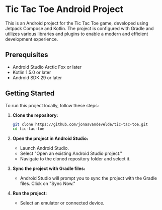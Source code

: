 # Tic Tac Toe Android Project

This is an Android project for the Tic Tac Toe game, developed using Jetpack Compose and Kotlin. 
The project is configured with Gradle and utilizes various libraries and plugins to enable a modern and efficient development experience.

## Prerequisites

- Android Studio Arctic Fox or later
- Kotlin 1.5.0 or later
- Android SDK 29 or later

## Getting Started

To run this project locally, follow these steps:

1. **Clone the repository:**

    ```sh
    git clone https://github.com/jonasvandevelde/tic-tac-toe.git
    cd tic-tac-toe
    ```

2. **Open the project in Android Studio:**

    - Launch Android Studio.
    - Select "Open an existing Android Studio project."
    - Navigate to the cloned repository folder and select it.

3. **Sync the project with Gradle files:**

    - Android Studio will prompt you to sync the project with the Gradle files. Click on "Sync Now."

4. **Run the project:**

    - Select an emulator or connected device.

